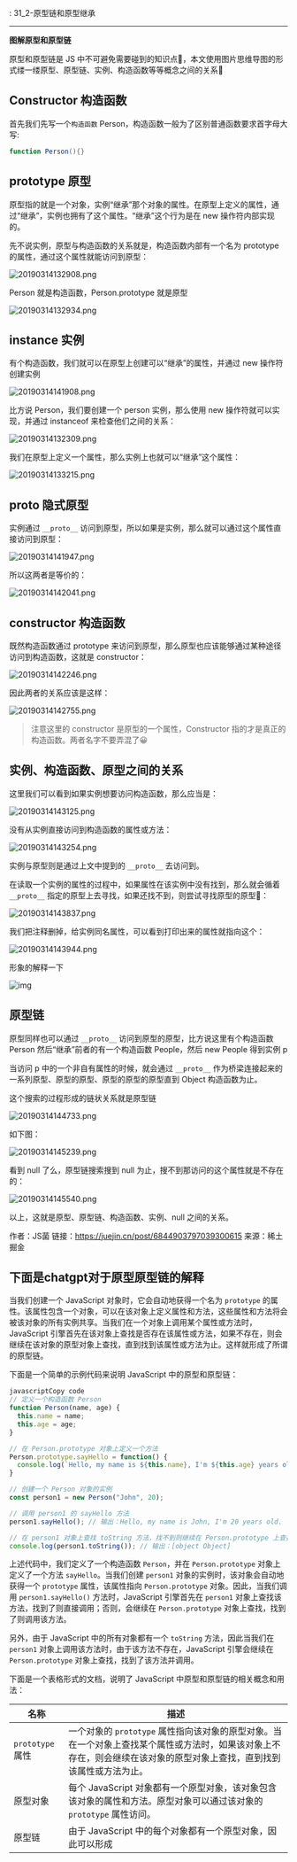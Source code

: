  : 31_2-原型链和原型继承

---

**图解原型和原型链**

原型和原型链是 JS 中不可避免需要碰到的知识点📕，本文使用图片思维导图的形式缕一缕原型、原型链、实例、构造函数等等概念之间的关系🌚

## Constructor 构造函数

首先我们先写一个`构造函数` Person，构造函数一般为了区别普通函数要求首字母大写:

```actionscript
function Person(){}
```

## prototype 原型

原型指的就是一个对象，实例“继承”那个对象的属性。在原型上定义的属性，通过“继承”，实例也拥有了这个属性。“继承”这个行为是在 new 操作符内部实现的。

先不说实例，原型与构造函数的关系就是，构造函数内部有一个名为 prototype 的属性，通过这个属性就能访问到原型：



![20190314132908.png](https://raw.githubusercontent.com/zhanghaooss/clouding/master/img/1697caabdd89c215_tplv-t2oaga2asx-zoom-in-crop-mark_3024_0_0_0.awebp)



Person 就是构造函数，Person.prototype 就是原型



![20190314132934.png](https://raw.githubusercontent.com/zhanghaooss/clouding/master/img/1697caabe391603b_tplv-t2oaga2asx-zoom-in-crop-mark_3024_0_0_0.awebp)



## instance 实例

有个构造函数，我们就可以在原型上创建可以“继承”的属性，并通过 new 操作符创建实例



![20190314141908.png](https://raw.githubusercontent.com/zhanghaooss/clouding/master/img/1697caabe02c7068_tplv-t2oaga2asx-zoom-in-crop-mark_3024_0_0_0.awebp)



比方说 Person，我们要创建一个 person 实例，那么使用 new 操作符就可以实现，并通过 instanceof 来检查他们之间的关系：



![20190314132309.png](https://raw.githubusercontent.com/zhanghaooss/clouding/master/img/1697caabe236a881_tplv-t2oaga2asx-zoom-in-crop-mark_3024_0_0_0.awebp)



我们在原型上定义一个属性，那么实例上也就可以“继承”这个属性：



![20190314133215.png](https://raw.githubusercontent.com/zhanghaooss/clouding/master/img/1697caabe3a805b9_tplv-t2oaga2asx-zoom-in-crop-mark_3024_0_0_0.awebp)



## proto 隐式原型

实例通过 `__proto__` 访问到原型，所以如果是实例，那么就可以通过这个属性直接访问到原型：



![20190314141947.png](https://raw.githubusercontent.com/zhanghaooss/clouding/master/img/1697caac2aaef961_tplv-t2oaga2asx-zoom-in-crop-mark_3024_0_0_0-1677145977318.awebp)



所以这两者是等价的：



![20190314142041.png](https://raw.githubusercontent.com/zhanghaooss/clouding/master/img/1697caac2ab3f410_tplv-t2oaga2asx-zoom-in-crop-mark_3024_0_0_0-1677145977329.awebp)



## constructor 构造函数

既然构造函数通过 prototype 来访问到原型，那么原型也应该能够通过某种途径访问到构造函数，这就是 constructor：



![20190314142246.png](https://raw.githubusercontent.com/zhanghaooss/clouding/master/img/1697caac2a873506_tplv-t2oaga2asx-zoom-in-crop-mark_3024_0_0_0.awebp)



因此两者的关系应该是这样：



![20190314142755.png](https://raw.githubusercontent.com/zhanghaooss/clouding/master/img/1697caac2a745a9e_tplv-t2oaga2asx-zoom-in-crop-mark_3024_0_0_0.awebp)



> 注意这里的 constructor 是原型的一个属性，Constructor 指的才是真正的构造函数。两者名字不要弄混了😀

## 实例、构造函数、原型之间的关系

这里我们可以看到如果实例想要访问构造函数，那么应当是：



![20190314143125.png](https://raw.githubusercontent.com/zhanghaooss/clouding/master/img/1697caac46d22f60_tplv-t2oaga2asx-zoom-in-crop-mark_3024_0_0_0.awebp)



没有从实例直接访问到构造函数的属性或方法：



![20190314143254.png](https://raw.githubusercontent.com/zhanghaooss/clouding/master/img/1697caac56809356_tplv-t2oaga2asx-zoom-in-crop-mark_3024_0_0_0.awebp)



实例与原型则是通过上文中提到的 `__proto__` 去访问到。

在读取一个实例的属性的过程中，如果属性在该实例中没有找到，那么就会循着 `__proto__` 指定的原型上去寻找，如果还找不到，则尝试寻找原型的原型🐚：



![20190314143837.png](https://raw.githubusercontent.com/zhanghaooss/clouding/master/img/1697caac5b7c916e_tplv-t2oaga2asx-zoom-in-crop-mark_3024_0_0_0.awebp)



我们把注释删掉，给实例同名属性，可以看到打印出来的属性就指向这个：



![20190314143944.png](https://raw.githubusercontent.com/zhanghaooss/clouding/master/img/1697caac5bfbc498_tplv-t2oaga2asx-zoom-in-crop-mark_3024_0_0_0.awebp)

形象的解释一下

![img](https://raw.githubusercontent.com/zhanghaooss/clouding/master/img/live-parent_3526782_16793700486865.jpeg)

## 原型链

原型同样也可以通过 `__proto__` 访问到原型的原型，比方说这里有个构造函数 Person 然后“继承”前者的有一个构造函数 People，然后 new People 得到实例 p

当访问 p 中的一个非自有属性的时候，就会通过 `__proto__` 作为桥梁连接起来的一系列原型、原型的原型、原型的原型的原型直到 Object 构造函数为止。

这个搜索的过程形成的链状关系就是原型链



![20190314144733.png](https://raw.githubusercontent.com/zhanghaooss/clouding/master/img/1697caac62041820_tplv-t2oaga2asx-zoom-in-crop-mark_3024_0_0_0.awebp)



如下图：



![20190314145239.png](https://raw.githubusercontent.com/zhanghaooss/clouding/master/img/1697caac6f1e804c_tplv-t2oaga2asx-zoom-in-crop-mark_3024_0_0_0.awebp)



看到 null 了么，原型链搜索搜到 null 为止，搜不到那访问的这个属性就是不存在的：



![20190314145540.png](https://raw.githubusercontent.com/zhanghaooss/clouding/master/img/1697caac84763e75_tplv-t2oaga2asx-zoom-in-crop-mark_3024_0_0_0.awebp)



以上，这就是原型、原型链、构造函数、实例、null 之间的关系。

作者：JS菌
链接：https://juejin.cn/post/6844903797039300615
来源：稀土掘金

## 下面是chatgpt对于原型原型链的解释

当我们创建一个 JavaScript 对象时，它会自动地获得一个名为 `prototype` 的属性。该属性包含一个对象，可以在该对象上定义属性和方法，这些属性和方法将会被该对象的所有实例共享。当我们在一个对象上调用某个属性或方法时，JavaScript 引擎首先在该对象上查找是否存在该属性或方法，如果不存在，则会继续在该对象的原型对象上查找，直到找到该属性或方法为止。这样就形成了所谓的原型链。

下面是一个简单的示例代码来说明 JavaScript 中的原型和原型链：

```js
javascriptCopy code
// 定义一个构造函数 Person
function Person(name, age) {
  this.name = name;
  this.age = age;
}

// 在 Person.prototype 对象上定义一个方法
Person.prototype.sayHello = function() {
  console.log(`Hello, my name is ${this.name}, I'm ${this.age} years old.`);
}

// 创建一个 Person 对象的实例
const person1 = new Person("John", 20);

// 调用 person1 的 sayHello 方法
person1.sayHello(); // 输出：Hello, my name is John, I'm 20 years old.

// 在 person1 对象上查找 toString 方法，找不到则继续在 Person.prototype 上查找，找到了则调用该方法
console.log(person1.toString()); // 输出：[object Object]
```

上述代码中，我们定义了一个构造函数 `Person`，并在 `Person.prototype` 对象上定义了一个方法 `sayHello`。当我们创建 `person1` 对象的实例时，该对象会自动地获得一个 `prototype` 属性，该属性指向 `Person.prototype` 对象。因此，当我们调用 `person1.sayHello()` 方法时，JavaScript 引擎首先在 `person1` 对象上查找该方法，找到了则直接调用；否则，会继续在 `Person.prototype` 对象上查找，找到了则调用该方法。

另外，由于 JavaScript 中的所有对象都有一个 `toString` 方法，因此当我们在 `person1` 对象上调用该方法时，由于该方法不存在，JavaScript 引擎会继续在 `Person.prototype` 对象上查找，找到了该方法并调用。

下面是一个表格形式的文档，说明了 JavaScript 中原型和原型链的相关概念和用法：

| 名称             | 描述                                                         |
| ---------------- | ------------------------------------------------------------ |
| `prototype` 属性 | 一个对象的 `prototype` 属性指向该对象的原型对象。当在一个对象上查找某个属性或方法时，如果该对象上不存在，则会继续在该对象的原型对象上查找，直到找到该属性或方法为止。 |
| 原型对象         | 每个 JavaScript 对象都有一个原型对象，该对象包含该对象的属性和方法。原型对象可以通过该对象的 `prototype` 属性访问。 |
| 原型链           | 由于 JavaScript 中的每个对象都有一个原型对象，因此可以形成   |

